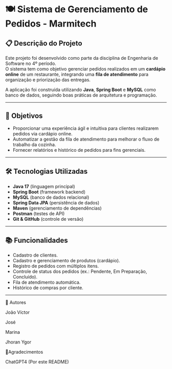 # 🍽️ Sistema de Gerenciamento de Pedidos - Marmitech

## 📋 Descrição do Projeto
Este projeto foi desenvolvido como parte da disciplina de Engenharia de Software no 4º período.  
O sistema tem como objetivo gerenciar pedidos realizados em um **cardápio online** de um restaurante, integrando uma **fila de atendimento** para organização e priorização das entregas.

A aplicação foi construída utilizando **Java**, **Spring Boot** e **MySQL** como banco de dados, seguindo boas práticas de arquitetura e programação.

---

## 🎯 Objetivos
- Proporcionar uma experiência ágil e intuitiva para clientes realizarem pedidos via cardápio online.
- Automatizar a gestão da fila de atendimento para melhorar o fluxo de trabalho da cozinha.
- Fornecer relatórios e histórico de pedidos para fins gerenciais.

---

## 🛠️ Tecnologias Utilizadas
- **Java 17** (linguagem principal)
- **Spring Boot** (framework backend)
- **MySQL** (banco de dados relacional)
- **Spring Data JPA** (persistência de dados)
- **Maven** (gerenciamento de dependências)
- **Postman** (testes de API)
- **Git & GitHub** (controle de versão)

---

## 📚 Funcionalidades
- Cadastro de clientes.
- Cadastro e gerenciamento de produtos (cardápio).
- Registro de pedidos com múltiplos itens.
- Controle de status dos pedidos (ex.: Pendente, Em Preparação, Concluído).
- Fila de atendimento automática.
- Histórico de compras por cliente.

---

👥 Autores

João Víctor

José

Marina

Jhoran Ygor

📄Agradecimentos

ChatGPT4 (Por este README)
